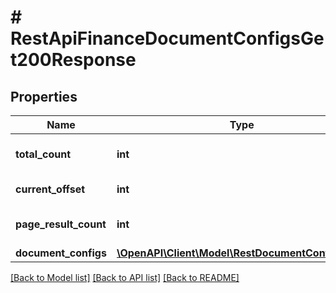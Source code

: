 # # RestApiFinanceDocumentConfigsGet200Response

## Properties

Name | Type | Description | Notes
------------ | ------------- | ------------- | -------------
**total_count** | **int** | Number of matching results | [optional]
**current_offset** | **int** | Current list offset | [optional]
**page_result_count** | **int** | Number of results per page | [optional]
**document_configs** | [**\OpenAPI\Client\Model\RestDocumentConfigDTO[]**](RestDocumentConfigDTO.md) |  | [optional]

[[Back to Model list]](../../README.md#models) [[Back to API list]](../../README.md#endpoints) [[Back to README]](../../README.md)

